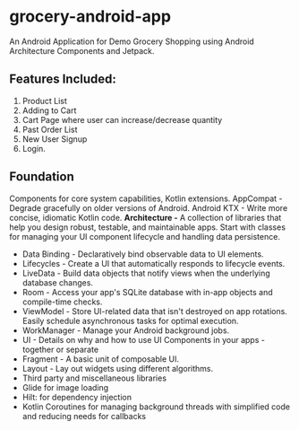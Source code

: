 # grocery-android-app
An Android Application for Demo Grocery Shopping using Android Architecture Components and Jetpack.


## Features Included:
1. Product List
2. Adding to Cart
3. Cart Page where user can increase/decrease quantity
4. Past Order List
5. New User Signup
6. Login.

## Foundation
Components for core system capabilities, Kotlin extensions.
AppCompat - Degrade gracefully on older versions of Android.
Android KTX - Write more concise, idiomatic Kotlin code.
**Architecture -** A collection of libraries that help you design robust, testable, and maintainable apps. Start with classes for managing your UI component lifecycle and handling data persistence.
- Data Binding - Declaratively bind observable data to UI elements.
- Lifecycles - Create a UI that automatically responds to lifecycle events.
- LiveData - Build data objects that notify views when the underlying database changes.
- Room - Access your app's SQLite database with in-app objects and compile-time checks.
- ViewModel - Store UI-related data that isn't destroyed on app rotations. Easily schedule asynchronous tasks for optimal execution.
- WorkManager - Manage your Android background jobs.
- UI - Details on why and how to use UI Components in your apps - together or separate
- Fragment - A basic unit of composable UI.
- Layout - Lay out widgets using different algorithms.
- Third party and miscellaneous libraries
- Glide for image loading
- Hilt: for dependency injection
- Kotlin Coroutines for managing background threads with simplified code and reducing needs for callbacks
